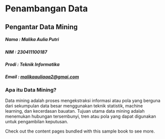 # Penambangan Data
## Pengantar Data Mining
##### Nama : Malika Aulia Putri
##### NIM  : 230411100187
##### Prodi : Teknik Informatika
##### Email : malikaauliaaa2@gmai.com
### Apa itu Data Mining?

Data mining adalah proses mengekstraksi informasi atau pola yang berguna dari sekumpulan data besar
menggunakan teknik statistik, machine learning, dan kecerdasan bauatan.
Tujuan utama data mining adalah menemukan hubungan tersembunyi, tren atau pola yang dapat digunakan
untuk pengambilan keputusan.

Check out the content pages bundled with this sample book to see more.

```{tableofcontents}
```
